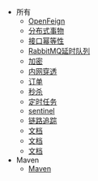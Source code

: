 * 所有
  * [OpenFeign](feign/feign_01.md)
  * [分布式事物](transactional/transactional_01.md)
  * [接口幂等性](transactional/transactional_02.md)
  * [RabbitMQ延时队列](transactional/transactional_03.md)
  * [加密](transactional/transactional_04_encrypt.md)
  * [内网穿透](transactional/transactional_05_natapp.md)
  * [订单](transactional/transactional_06_order.md)
  * [秒杀](transactional/transactional_07_seckill.md)
  * [定时任务](transactional/transactional_08_schedule.md)
  * [sentinel](transactional/transactional_09_sentinel.md)
  * [链路追踪](transactional/transactional_010_sleuth.md)
  * [文档](docs/doc.md)
  * [文档](docs/doc2.md)
  * [文档](docs/doc3.md)
* Maven
  * [Maven](maven/maven01.md)
